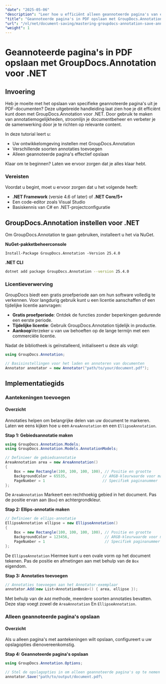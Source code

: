 ```yaml
---
"date": "2025-05-06"
"description": "Leer hoe u efficiënt alleen geannoteerde pagina's van een PDF kunt opslaan met GroupDocs.Annotation voor .NET. Verbeter documentbeheer en samenwerking met deze gedetailleerde handleiding."
"title": "Geannoteerde pagina's in PDF opslaan met GroupDocs.Annotation voor .NET"
"url": "/nl/net/document-saving/mastering-groupdocs-annotation-save-annotated-pdf-pages/"
"weight": 1
---
```


# Geannoteerde pagina's in PDF opslaan met GroupDocs.Annotation voor .NET

## Invoering

Heb je moeite met het opslaan van specifieke geannoteerde pagina's uit je PDF-documenten? Deze uitgebreide handleiding laat zien hoe je dit efficiënt kunt doen met GroupDocs.Annotation voor .NET. Door gebruik te maken van annotatiemogelijkheden, stroomlijn je documentbeheer en verbeter je de samenwerking door je te richten op relevante content.

In deze tutorial leert u:
- Uw ontwikkelomgeving instellen met GroupDocs.Annotation
- Verschillende soorten annotaties toevoegen
- Alleen geannoteerde pagina's effectief opslaan

Klaar om te beginnen? Laten we ervoor zorgen dat je alles klaar hebt.

### Vereisten

Voordat u begint, moet u ervoor zorgen dat u het volgende heeft:
- **.NET Framework** (versie 4.6 of later) of **.NET Core/5+**
- Een code-editor zoals Visual Studio
- Basiskennis van C# en .NET-projectconfiguratie

## GroupDocs.Annotation instellen voor .NET

Om GroupDocs.Annotation te gaan gebruiken, installeert u het via NuGet.

**NuGet-pakketbeheerconsole**

```plaintext
Install-Package GroupDocs.Annotation -Version 25.4.0
```

**\.NET CLI**

```bash
dotnet add package GroupDocs.Annotation --version 25.4.0
```

### Licentieverwerving

GroupDocs biedt een gratis proefperiode aan om hun software volledig te verkennen. Voor langdurig gebruik kunt u een licentie aanschaffen of een tijdelijke licentie aanvragen:
- **Gratis proefperiode**: Ontdek de functies zonder beperkingen gedurende een eerste periode.
- **Tijdelijke licentie**: Gebruik GroupDocs.Annotation tijdelijk in productie.
- **Aankoop**Verzeker u van uw behoeften op de lange termijn met een commerciële licentie.

Nadat de bibliotheek is geïnstalleerd, initialiseert u deze als volgt:

```csharp
using GroupDocs.Annotation;

// Basisinstellingen voor het laden en annoteren van documenten
Annotator annotator = new Annotator("path/to/your/document.pdf");
```

## Implementatiegids

### Aantekeningen toevoegen

#### Overzicht

Annotaties helpen om belangrijke delen van uw document te markeren. Laten we eens kijken hoe u een `AreaAnnotation` en een `EllipseAnnotation`.

**Stap 1: Gebiedsannotatie maken**

```csharp
using GroupDocs.Annotation.Models;
using GroupDocs.Annotation.Models.AnnotationModels;

// Definieer de gebiedsannotatie
AreaAnnotation area = new AreaAnnotation()
{
    Box = new Rectangle(100, 100, 100, 100), // Positie en grootte
    BackgroundColor = 65535,                // ARGB-kleurwaarde voor markering
    PageNumber = 1                          // Specifiek paginanummer
};
```

De `AreaAnnotation` Markeert een rechthoekig gebied in het document. Pas de positie ervan aan (`Box`) en achtergrondkleur.

**Stap 2: Ellips-annotatie maken**

```csharp
// Definieer de ellips-annotatie
EllipseAnnotation ellipse = new EllipseAnnotation()
{
    Box = new Rectangle(100, 100, 100, 100), // Positie en grootte
    BackgroundColor = 123456,                // ARGB-kleurwaarde voor markering
    PageNumber = 1                           // Specifiek paginanummer
};
```

De `EllipseAnnotation` Hiermee kunt u een ovale vorm op het document tekenen. Pas de positie en afmetingen aan met behulp van de `Box` eigendom.

**Stap 3: Annotaties toevoegen**

```csharp
// Annotaties toevoegen aan het Annotator-exemplaar
annotator.Add(new List<AnnotationBase>() { area, ellipse });
```

Met behulp van de `Add` methode, meerdere soorten annotaties bevatten. Deze stap voegt zowel de `AreaAnnotation` En `EllipseAnnotation`.

### Alleen geannoteerde pagina's opslaan

#### Overzicht

Als u alleen pagina's met aantekeningen wilt opslaan, configureert u uw opslagopties dienovereenkomstig.

**Stap 4: Geannoteerde pagina's opslaan**

```csharp
using GroupDocs.Annotation.Options;

// Stel de opslagopties in om alleen geannoteerde pagina's op te nemen
annotator.Save("path/to/output/document.pdf\